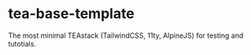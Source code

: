 # tea-base-template

The most minimal TEAstack (TailwindCSS, 11ty, AlpineJS) for testing and tutotials.
